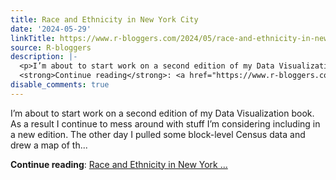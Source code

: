 ```yaml
---
title: Race and Ethnicity in New York City
date: '2024-05-29'
linkTitle: https://www.r-bloggers.com/2024/05/race-and-ethnicity-in-new-york-city/
source: R-bloggers
description: |-
  <p>I’m about to start work on a second edition of my Data Visualization book. As a result I continue to mess around with stuff I’m considering including in a new edition. The other day I pulled some block-level Census data and drew a map of th...</p>
  <strong>Continue reading</strong>: <a href="https://www.r-bloggers.com/2024/05/race-and-ethnicity-in-new-york-city/">Race and Ethnicity in New York ...
disable_comments: true
---
```

<p>I’m about to start work on a second edition of my Data Visualization book. As a result I continue to mess around with stuff I’m considering including in a new edition. The other day I pulled some block-level Census data and drew a map of th...</p>
<strong>Continue reading</strong>: <a href="https://www.r-bloggers.com/2024/05/race-and-ethnicity-in-new-york-city/">Race and Ethnicity in New York ...